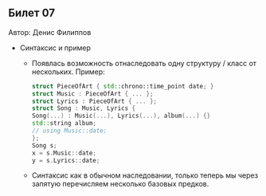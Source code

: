 ## Билет 07
Автор: Денис Филиппов

* Синтаксис и пример
	* Появлась возможность отнаследовать одну структуру / класс от нескольких. Пример:

		``` C++
		struct PieceOfArt { std::chrono::time_point date; }
		struct Music : PieceOfArt { ... };
		struct Lyrics : PieceOfArt { ... };
		struct Song : Music, Lyrics {
		Song(...) : Music(...), Lyrics(...), album(...) {}
		std::string album;
		// using Music::date;
		};
		Song s;
		x = s.Music::date;
		y = s.Lyrics::date;
		```

	* Синтаксис как в обычном наследовании, только теперь мы через запятую перечисляем несколько базовых предков.
   
    

